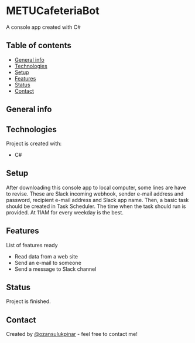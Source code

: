 # METUCafeteriaBot

A console app created with C#

## Table of contents

- [General info](#general-info)
- [Technologies](#technologies)
- [Setup](#setup)
- [Features](#features)
- [Status](#status)
- [Contact](#contact)

## General info

## Technologies

Project is created with:

- C#

## Setup

After downloading this console app to local computer, some lines are have to revise. These are Slack incoming webhook, sender e-mail address and password, recipient e-mail address and Slack app name. Then, a basic task should be created in Task Scheduler. The time when the task should run is provided. At 11AM for every weekday is the best.

## Features

List of features ready

- Read data from a web site
- Send an e-mail to someone
- Send a message to Slack channel

## Status

Project is finished.

## Contact

Created by [@ozansulukpinar](https://github.com/ozansulukpinar) - feel free to contact me!
